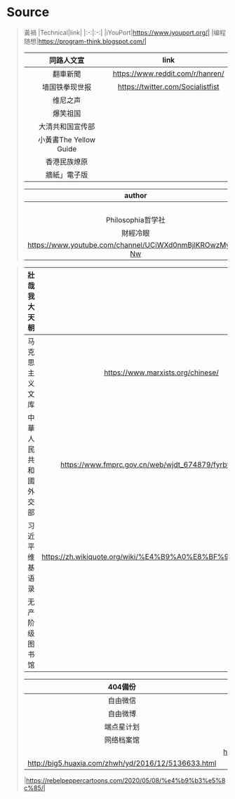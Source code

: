 # Source
>黃禍
> |Technical|link|
> |:-:|:-:|
> |iYouPort|https://www.iyouport.org/|
> |编程随想|https://program-think.blogspot.com/|
>
> |同路人文宣|link|
> |:-:|:-:|
> |翻車新聞|https://www.reddit.com/r/hanren/|
> |墙国铁拳现世报|https://twitter.com/Socialistfist|
> |维尼之声||
> |爆笑祖国||
> |大清共和国宣传部||
> |小黃書The Yellow Guide||
> |香港民族燎原|
> |牆紙」電子版|
> 
> |author|gmail|social media|
> |:-:|:-:|:-:|
> ||wuhananyuming@gmail.com||
> |Philosophia哲学社||https://twitter.com/philoso98472556|
> |財經冷眼|https://www.youtube.com/channel/UCn9_KbNANeyYREePe8YA2DA/videos|
> |https://www.youtube.com/channel/UCiWXd0nmBjlKROwzMyPV-Nw|

> |壯哉我大天朝||
> |:-:|:-:|
> |马克思主义文库|https://www.marxists.org/chinese/|
> |中華人民共和國外交部|https://www.fmprc.gov.cn/web/wjdt_674879/fyrbt_674889/|
> |习近平维基语录|https://zh.wikiquote.org/wiki/%E4%B9%A0%E8%BF%91%E5%B9%B3|
> |无产阶级图书馆||
>
> |404備份||
> |:-:|:-:|
> |自由微信|https://freewechat.com/|
> |自由微博|https://freeweibo.com/|
> |端点星计划|https://terminus2049.github.io/|
> |网络档案馆|https://archive.org/|
> ||https://www.wuhancrisis.com/about.html|
> |http://big5.huaxia.com/zhwh/yd/2016/12/5136633.html|
>
> |https://rebelpeppercartoons.com/2020/05/08/%e4%b9%b3%e5%8c%85/|
